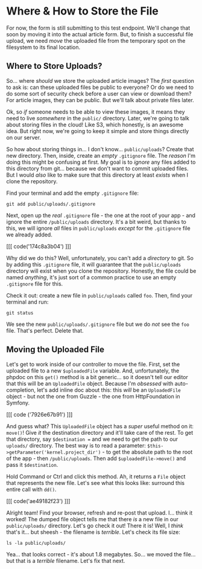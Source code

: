 # Where & How to Store the File

For now, the form is still submitting to this test endpoint. We'll change that soon
by moving it into the actual article form. But, to finish a successful file upload,
we need *move* the uploaded file from the temporary spot on the filesystem to its
final location.

## Where to Store Uploads?

So... where *should* we store the uploaded article images? The *first* question
to ask is: can these uploaded files be public to everyone? Or do we need to do some
sort of security check before a user can view or download them? For article images,
they can be public. But we'll talk about private files later.

Ok, so *if* someone needs to be able to view these images, it means they need to
live *somewhere* in the `public/` directory. Later, we're going to talk about
storing files in the cloud! Like S3, which honestly, is an awesome idea. But right
now, we're going to keep it simple and store things directly on our server.

So how about storing things in... I don't know... `public/uploads`? Create that
new directory. Then, inside, create an *empty* `.gitignore` file. The *reason*
I'm doing this might be confusing at first. My goal is to *ignore* any files added
to this directory from git... because we don't want to commit uploaded files. But
I would *also* like to make sure that this directory at least *exists* when I clone
the repository.

Find your terminal and add the empty `.gitignore` file:

```terminal
git add public/uploads/.gitignore
```

Next, open up the *real* `.gitignore` file - the one at the root of your app -
and ignore the entire `/public/uploads` directory. It's a bit weird, but thanks
to this, we will ignore *all* files in `public/uploads` *except* for the `.gitignore`
file we already added. 

[[[ code('174c8a3b04') ]]]

Why did we do this? Well, unfortunately, you can't add a
*directory* to git. So by adding this `.gitignore` file, it will guarantee that
the `public/uploads` directory will exist when you clone the repository. Honestly,
the file could be named *anything*, it's just sort of a common practice to use an
empty `.gitignore` file for this.

Check it out: create a new file in `public/uploads` called `foo`. Then, find
your terminal and run:

```terminal
git status
```

We see the new `public/uploads/.gitignore` file but we do *not* see the `foo`
file. That's perfect. Delete that.

## Moving the Uploaded File

Let's get to work inside of our controller to move the file. First, set the uploaded
file to a new `$uploadedFile` variable. And, unfortunately, the phpdoc on this
`get()` method is a bit generic... so it doesn't tell our editor that this will
be an `UploadedFile` object. Because I'm *obsessed* with auto-completion, let's
add inline doc about this: this *will* be an `UploadedFile` object - but not the
one from Guzzle - the one from HttpFoundation in Symfony.

[[[ code ('7926e67b91') ]]]

And guess what? This `UploadedFile` object has a *super* useful method on it:
`move()`! Give *it* the destination directory and it'll take care of the rest.
To get that directory, say `$destination =` and we need to get the path to our
`uploads/` directory. The best way is to read a parameter:
`$this->getParameter('kernel.project_dir')` - to get the absolute path to the
root of the app - then `/public/uploads`. Then add `$uploadedFile->move()` and
pass it `$destination`.

Hold Command or Ctrl and click this method. Ah, it returns a `File` object that represents
the new file. Let's see what this looks like: surround this entire call with `dd()`.

[[[ code('ae49182f23') ]]]

Alright team! Find your browser, refresh and re-post that upload. I... think it
worked! The dumped file object tells me that there *is* a new file in our
`public/uploads/` directory. Let's go check it out! There it is! Well, I *think*
that's it... but sheesh - the filename is *terrible*. Let's check its file size:

```terminal
ls -la public/uploads/
```

Yea... that looks correct - it's about 1.8 megabytes. So... we moved the file...
but that is a *terrible* filename. Let's fix that next.
